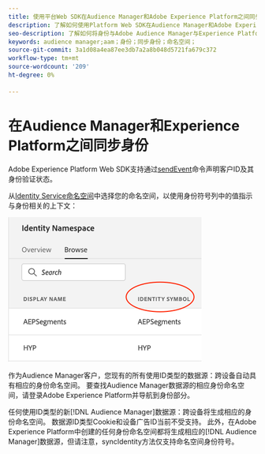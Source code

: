 ```yaml
---
title: 使用平台Web SDK在Audience Manager和Adobe Experience Platform之间同步身份
description: 了解如何使用Platform Web SDK在Audience Manager和Adobe Experience Platform之间同步身份
seo-description: 了解如何将身份与Adobe Audience Manager与Experience PlatformWeb SDK同步
keywords: audience manager;aam；身份；同步身份；命名空间；
source-git-commit: 3a1d08a4ea87ee3db7a2a8b048d5721fa679c372
workflow-type: tm+mt
source-wordcount: '209'
ht-degree: 0%

---
```



# 在Audience Manager和Experience Platform之间同步身份

Adobe Experience Platform Web SDK支持通过[sendEvent](./overview.md#syncing-identities)命令声明客户ID及其身份验证状态。

从[Identity Service命名空间](../../identity/../identity-service/namespaces.md)中选择您的命名空间，以使用身份符号列中的值指示与身份相关的上下文：

![命名空间UI的视图](../images/identity/edge_namespaceUI_identity-symbol.png)

作为Audience Manager客户，您现有的所有使用ID类型的数据源：跨设备自动具有相应的身份命名空间。 要查找Audience Manager数据源的相应身份命名空间，请登录Adobe Experience Platform并导航到身份部分。

任何使用ID类型的新[!DNL Audience Manager]数据源：跨设备将生成相应的身份命名空间。 数据源ID类型Cookie和设备广告ID当前不受支持。 此外，在Adobe Experience Platform中创建的任何身份命名空间都将生成相应的[!DNL Audience Manager]数据源，但请注意，syncIdentity方法仅支持命名空间身份符号。
